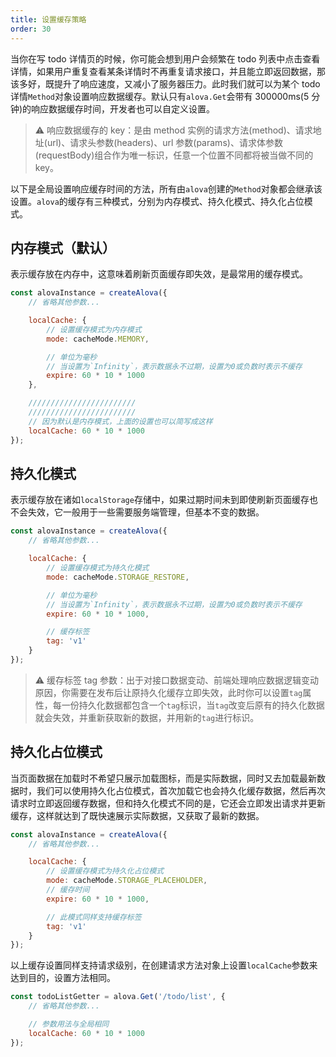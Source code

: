 ```yaml
---
title: 设置缓存策略
order: 30
---
```


当你在写 todo 详情页的时候，你可能会想到用户会频繁在 todo 列表中点击查看详情，如果用户重复查看某条详情时不再重复请求接口，并且能立即返回数据，那该多好，既提升了响应速度，又减小了服务器压力。此时我们就可以为某个 todo 详情`Method`对象设置响应数据缓存。默认只有`alova.Get`会带有 300000ms(5 分钟)的响应数据缓存时间，开发者也可以自定义设置。

> ⚠️ 响应数据缓存的 key：是由 method 实例的请求方法(method)、请求地址(url)、请求头参数(headers)、url 参数(params)、请求体参数(requestBody)组合作为唯一标识，任意一个位置不同都将被当做不同的 key。

以下是全局设置响应缓存时间的方法，所有由`alova`创建的`Method`对象都会继承该设置。`alova`的缓存有三种模式，分别为内存模式、持久化模式、持久化占位模式。

## 内存模式（默认）

表示缓存放在内存中，这意味着刷新页面缓存即失效，是最常用的缓存模式。

```javascript
const alovaInstance = createAlova({
	// 省略其他参数...

	localCache: {
		// 设置缓存模式为内存模式
		mode: cacheMode.MEMORY,

		// 单位为毫秒
		// 当设置为`Infinity`，表示数据永不过期，设置为0或负数时表示不缓存
		expire: 60 * 10 * 1000
	},

	////////////////////////
	////////////////////////
	// 因为默认是内存模式，上面的设置也可以简写成这样
	localCache: 60 * 10 * 1000
});
```

## 持久化模式

表示缓存放在诸如`localStorage`存储中，如果过期时间未到即使刷新页面缓存也不会失效，它一般用于一些需要服务端管理，但基本不变的数据。

```javascript
const alovaInstance = createAlova({
	// 省略其他参数...

	localCache: {
		// 设置缓存模式为持久化模式
		mode: cacheMode.STORAGE_RESTORE,

		// 单位为毫秒
		// 当设置为`Infinity`，表示数据永不过期，设置为0或负数时表示不缓存
		expire: 60 * 10 * 1000,

		// 缓存标签
		tag: 'v1'
	}
});
```

> ⚠️ 缓存标签 tag 参数：出于对接口数据变动、前端处理响应数据逻辑变动原因，你需要在发布后让原持久化缓存立即失效，此时你可以设置`tag`属性，每一份持久化数据都包含一个`tag`标识，当`tag`改变后原有的持久化数据就会失效，并重新获取新的数据，并用新的`tag`进行标识。

## 持久化占位模式

当页面数据在加载时不希望只展示加载图标，而是实际数据，同时又去加载最新数据时，我们可以使用持久化占位模式，首次加载它也会持久化缓存数据，然后再次请求时立即返回缓存数据，但和持久化模式不同的是，它还会立即发出请求并更新缓存，这样就达到了既快速展示实际数据，又获取了最新的数据。

```javascript
const alovaInstance = createAlova({
	// 省略其他参数...

	localCache: {
		// 设置缓存模式为持久化占位模式
		mode: cacheMode.STORAGE_PLACEHOLDER,
		// 缓存时间
		expire: 60 * 10 * 1000,

		// 此模式同样支持缓存标签
		tag: 'v1'
	}
});
```

以上缓存设置同样支持请求级别，在创建请求方法对象上设置`localCache`参数来达到目的，设置方法相同。

```javascript
const todoListGetter = alova.Get('/todo/list', {
	// 省略其他参数...

	// 参数用法与全局相同
	localCache: 60 * 10 * 1000
});
```